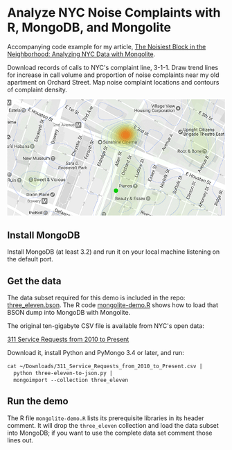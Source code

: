 Analyze NYC Noise Complaints with R, MongoDB, and Mongolite
===========================================================

Accompanying code example for my article, [The Noisiest Block in the Neighborhood: Analyzing NYC Data with Mongolite](https://emptysqua.re/blog/analyze-noise-complaints-r-mongodb-mongolite/).

Download records of calls to NYC's complaint line, 3-1-1. 
Draw trend lines for increase in call volume and proportion of noise complaints near my old apartment on Orchard Street. Map noise complaint locations and contours of
complaint density.

![Contour map of noise complaint density near Orchard Street in Manhattan](https://github.com/ajdavis/three-eleven-mongolite-demo/blob/master/noise-contour.png?raw=true)

Install MongoDB
---------------

Install MongoDB (at least 3.2) and run it on your local machine listening on the default port.

Get the data
------------

The data subset required for this demo is included in the repo: [three_eleven.bson](https://ajdavis.github.io/three-eleven-mongolite-demo/three_eleven.bson). The R code [mongolite-demo.R](https://ajdavis.github.io/three-eleven-mongolite-demo/mongolite-demo.R) shows how to load that BSON dump into MongoDB with Mongolite.

The original ten-gigabyte CSV file is available from NYC's open data:

[311 Service Requests from 2010 to Present](https://data.cityofnewyork.us/Social-Services/311-Service-Requests-from-2010-to-Present/erm2-nwe9)

Download it, install Python and PyMongo 3.4 or later, and run:

```
cat ~/Downloads/311_Service_Requests_from_2010_to_Present.csv |
  python three-eleven-to-json.py | 
  mongoimport --collection three_eleven
```

Run the demo
------------

The R file ``mongolite-demo.R`` lists its prerequisite libraries in its header comment. It will drop the ``three_eleven`` collection and load the data subset into MongoDB; if you want to use the complete data set comment those lines out.
